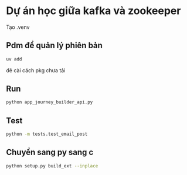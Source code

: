# Dự án học giữa kafka và zookeeper

Tạo .venv

## Pdm để  quản lý phiên bản

```bash
uv add
```

đê cài cách pkg chưa tải

## Run

```bash
python app_journey_builder_api.py
```

## Test

```bash
python -m tests.test_email_post
```

## Chuyển sang py sang c

```bash
python setup.py build_ext --inplace
```
